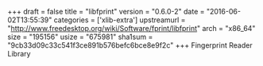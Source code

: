 +++
draft = false
title = "libfprint"
version = "0.6.0-2"
date = "2016-06-02T13:55:39"
categories = ['xlib-extra']
upstreamurl = "http://www.freedesktop.org/wiki/Software/fprint/libfprint"
arch = "x86_64"
size = "195156"
usize = "675981"
sha1sum = "9cb33d09c33c541f3ce891b576befc6bce8e9f2c"
+++
Fingerprint Reader Library